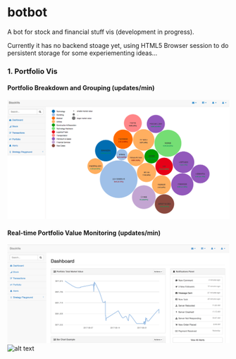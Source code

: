 # botbot
A bot for stock and financial stuff vis (development in progress).

Currently it has no backend stoage yet, using HTML5 Browser session to do persistent storage for some experiementing ideas...

### 1. Portfolio Vis
#### Portfolio Breakdown and Grouping (updates/min)
![alt text](./screenshots/portVis.png)
#### Real-time Portfolio Value Monitoring (updates/min)
![alt text](./screenshots/portValueLineChart.png)
![alt text](./screenshots/portValueDonutChartByIndustry.png=250x)


